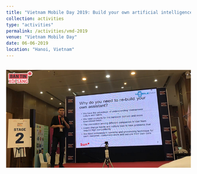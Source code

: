 ```yaml
---
title: "Vietnam Mobile Day 2019: Build your own artificial intelligence assistant similar to Google assistant"
collection: activities
type: "activities"
permalink: /activities/vmd-2019
venue: "Vietnam Mobile Day"
date: 06-06-2019
location: "Hanoi, Vietnam"
---
```

<br/><img src='/images/activities/mbd-2019.jpg'>